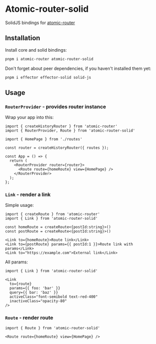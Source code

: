 # Atomic-router-solid

SolidJS bindings for [atomic-router](https://github.com/kelin2025/atomic-router)

## Installation

Install core and solid bindings:

```bash
pnpm i atomic-router atomic-router-solid
```

Don't forget about peer dependencies, if you haven't installed them yet:

```bash
pnpm i effector effector-solid solid-js
```

## Usage

### `RouterProvider` - provides router instance

Wrap your app into this:

```tsx
import { createHistoryRouter } from 'atomic-router'
import { RouterProvider, Route } from 'atomic-router-solid'

import { HomePage } from './routes'

const router = createHistoryRouter({ routes });

const App = () => {
  return (
    <RouterProvider router={router}>
      <Route route={homeRoute} view={HomePage} />
    </RouterProvider>
  );
};
```

### `Link` - render a link

Simple usage:

```tsx
import { createRoute } from 'atomic-router'
import { Link } from 'atomic-router-solid'

const homeRoute = createRoute<{postId:string}>()
const postRoute = createRoute<{postId:string}>()

<Link to={homeRoute}>Route link</Link>
<Link to={postRoute} params={{ postId:1 }}>Route link with params</Link>
<Link to="https://example.com">External link</Link>
```

All params:

```tsx
import { Link } from 'atomic-router-solid'

<Link
  to={route}
  params={{ foo: 'bar' }}
  query={{ bar: 'baz' }}
  activeClass="font-semibold text-red-400"
  inactiveClass="opacity-80"
/>
```

### `Route` - render route

```tsx
import { Route } from 'atomic-router-solid'

<Route route={homeRoute} view={HomePage} />
```